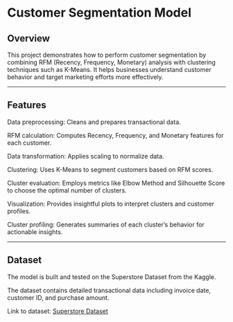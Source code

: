 # Customer Segmentation Model

## Overview
This project demonstrates how to perform customer segmentation by combining RFM (Recency, Frequency, Monetary) analysis with clustering techniques such as K-Means. It helps businesses understand customer behavior and target marketing efforts more effectively.

---
## Features
Data preprocessing: Cleans and prepares transactional data.

RFM calculation: Computes Recency, Frequency, and Monetary features for each customer.

Data transformation: Applies scaling to normalize data.

Clustering: Uses K-Means to segment customers based on RFM scores.

Cluster evaluation: Employs metrics like Elbow Method and Silhouette Score to choose the optimal number of clusters.

Visualization: Provides insightful plots to interpret clusters and customer profiles.

Cluster profiling: Generates summaries of each cluster’s behavior for actionable insights.

---
## Dataset
The model is built and tested on the Superstore Dataset from the Kaggle.

The dataset contains detailed transactional data including invoice date, customer ID, and purchase amount.

Link to dataset: [Superstore Dataset](https://www.kaggle.com/datasets/vivek468/superstore-dataset-final?resource=download)
